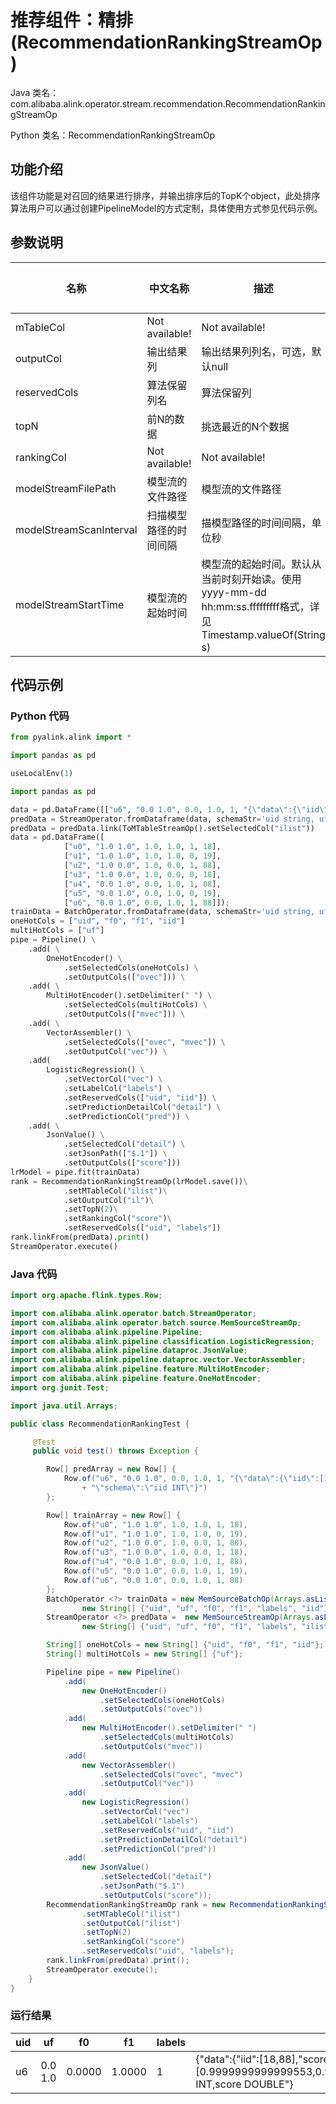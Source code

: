 # 推荐组件：精排 (RecommendationRankingStreamOp)
Java 类名：com.alibaba.alink.operator.stream.recommendation.RecommendationRankingStreamOp

Python 类名：RecommendationRankingStreamOp


## 功能介绍
该组件功能是对召回的结果进行排序，并输出排序后的TopK个object，此处排序算法用户可以通过创建PipelineModel的方式定制，具体使用方式参见代码示例。

## 参数说明

| 名称 | 中文名称 | 描述 | 类型 | 是否必须？ | 默认值 |
| --- | --- | --- | --- | --- | --- |
| mTableCol | Not available! | Not available! | String | ✓ |  |
| outputCol | 输出结果列 | 输出结果列列名，可选，默认null | String |  | null |
| reservedCols | 算法保留列名 | 算法保留列 | String[] |  | null |
| topN | 前N的数据 | 挑选最近的N个数据 | Integer |  | 10 |
| rankingCol | Not available! | Not available! | String |  | null |
| modelStreamFilePath | 模型流的文件路径 | 模型流的文件路径 | String |  | null |
| modelStreamScanInterval | 扫描模型路径的时间间隔 | 描模型路径的时间间隔，单位秒 | Integer |  | 10 |
| modelStreamStartTime | 模型流的起始时间 | 模型流的起始时间。默认从当前时刻开始读。使用yyyy-mm-dd hh:mm:ss.fffffffff格式，详见Timestamp.valueOf(String s) | String |  | null |


## 代码示例
### Python 代码
```python
from pyalink.alink import *

import pandas as pd

useLocalEnv(1)

import pandas as pd

data = pd.DataFrame([["u6", "0.0 1.0", 0.0, 1.0, 1, "{\"data\":{\"iid\":[18,19,88]},\"schema\":\"iid INT\"}"]])
predData = StreamOperator.fromDataframe(data, schemaStr='uid string, uf string, f0 double, f1 double, labels int, ilist string')
predData = predData.link(ToMTableStreamOp().setSelectedCol("ilist"))
data = pd.DataFrame([
            ["u0", "1.0 1.0", 1.0, 1.0, 1, 18],
			["u1", "1.0 1.0", 1.0, 1.0, 0, 19],
			["u2", "1.0 0.0", 1.0, 0.0, 1, 88],
			["u3", "1.0 0.0", 1.0, 0.0, 0, 18],
			["u4", "0.0 1.0", 0.0, 1.0, 1, 88],
			["u5", "0.0 1.0", 0.0, 1.0, 0, 19],
			["u6", "0.0 1.0", 0.0, 1.0, 1, 88]]);
trainData = BatchOperator.fromDataframe(data, schemaStr='uid string, uf string, f0 double, f1 double, labels int, iid string')
oneHotCols = ["uid", "f0", "f1", "iid"]
multiHotCols = ["uf"]
pipe = Pipeline() \
    .add( \
        OneHotEncoder() \
            .setSelectedCols(oneHotCols) \
			.setOutputCols(["ovec"])) \
    .add( \
		MultiHotEncoder().setDelimiter(" ") \
            .setSelectedCols(multiHotCols) \
            .setOutputCols(["mvec"])) \
	.add( \
		VectorAssembler() \
			.setSelectedCols(["ovec", "mvec"]) \
			.setOutputCol("vec")) \
	.add(
		LogisticRegression() \
            .setVectorCol("vec") \
			.setLabelCol("labels") \
			.setReservedCols(["uid", "iid"]) \
			.setPredictionDetailCol("detail") \
			.setPredictionCol("pred")) \
	.add( \
		JsonValue() \
			.setSelectedCol("detail") \
			.setJsonPath(["$.1"]) \
			.setOutputCols(["score"]))
lrModel = pipe.fit(trainData)
rank = RecommendationRankingStreamOp(lrModel.save())\
			.setMTableCol("ilist")\
			.setOutputCol("il")\
			.setTopN(2)\
			.setRankingCol("score")\
			.setReservedCols(["uid", "labels"])
rank.linkFrom(predData).print()
StreamOperator.execute()
```
### Java 代码
```java
import org.apache.flink.types.Row;

import com.alibaba.alink.operator.batch.StreamOperator;
import com.alibaba.alink.operator.batch.source.MemSourceStreamOp;
import com.alibaba.alink.pipeline.Pipeline;
import com.alibaba.alink.pipeline.classification.LogisticRegression;
import com.alibaba.alink.pipeline.dataproc.JsonValue;
import com.alibaba.alink.pipeline.dataproc.vector.VectorAssembler;
import com.alibaba.alink.pipeline.feature.MultiHotEncoder;
import com.alibaba.alink.pipeline.feature.OneHotEncoder;
import org.junit.Test;

import java.util.Arrays;

public class RecommendationRankingTest {

	 @Test
	 public void test() throws Exception {

		Row[] predArray = new Row[] {
			Row.of("u6", "0.0 1.0", 0.0, 1.0, 1, "{\"data\":{\"iid\":[18,19,88]},"
				+ "\"schema\":\"iid INT\"}")
		};

		Row[] trainArray = new Row[] {
			Row.of("u0", "1.0 1.0", 1.0, 1.0, 1, 18),
			Row.of("u1", "1.0 1.0", 1.0, 1.0, 0, 19),
			Row.of("u2", "1.0 0.0", 1.0, 0.0, 1, 88),
			Row.of("u3", "1.0 0.0", 1.0, 0.0, 1, 18),
			Row.of("u4", "0.0 1.0", 0.0, 1.0, 1, 88),
			Row.of("u5", "0.0 1.0", 0.0, 1.0, 1, 19),
			Row.of("u6", "0.0 1.0", 0.0, 1.0, 1, 88)
		};
		BatchOperator <?> trainData = new MemSourceBatchOp(Arrays.asList(trainArray),
				new String[] {"uid", "uf", "f0", "f1", "labels", "iid"});
		StreamOperator <?> predData =  new MemSourceStreamOp(Arrays.asList(predArray),
				new String[] {"uid", "uf", "f0", "f1", "labels", "ilist"});

		String[] oneHotCols = new String[] {"uid", "f0", "f1", "iid"};
		String[] multiHotCols = new String[] {"uf"};

		Pipeline pipe = new Pipeline()
			.add(
				new OneHotEncoder()
					.setSelectedCols(oneHotCols)
					.setOutputCols("ovec"))
			.add(
				new MultiHotEncoder().setDelimiter(" ")
					.setSelectedCols(multiHotCols)
					.setOutputCols("mvec"))
			.add(
				new VectorAssembler()
					.setSelectedCols("ovec", "mvec")
					.setOutputCol("vec"))
			.add(
				new LogisticRegression()
					.setVectorCol("vec")
					.setLabelCol("labels")
					.setReservedCols("uid", "iid")
					.setPredictionDetailCol("detail")
					.setPredictionCol("pred"))
			.add(
				new JsonValue()
					.setSelectedCol("detail")
					.setJsonPath("$.1")
					.setOutputCols("score"));
		RecommendationRankingStreamOp rank = new RecommendationRankingStreamOp(pipe.fit(trainData).save())
    			.setMTableCol("ilist")
    			.setOutputCol("ilist")
    			.setTopN(2)
    			.setRankingCol("score")
    			.setReservedCols("uid", "labels");
		rank.linkFrom(predData).print();
    	StreamOperator.execute();
	}
}
```

### 运行结果
uid|uf|f0|f1|labels|ilist
---|---|---|---|------|-----
u6|0.0 1.0|0.0000|1.0000|1|{"data":{"iid":[18,88],"score":[0.9999999999999553,0.9999999999999472]},"schema":"iid INT,score DOUBLE"}
